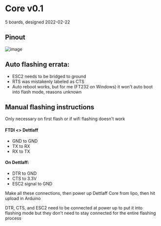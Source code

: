 # Core v0.1
5 boards, designed 2022-02-22
## Pinout
![image](https://user-images.githubusercontent.com/7078138/157037702-bef4d977-e781-459f-ae9c-57d3b826614e.png)
## Auto flashing errata:
* ESC2 needs to be bridged to ground
* RTS was mistakenly labeled as CTS
* Auto reboot works, but for me (FT232 on Windows) it won't auto boot into flash mode, reasons unknown
## Manual flashing instructions
Only necessary on first flash or if wifi flashing doesn't work
#### FTDI <> Dettlaff
* GND to GND
* TX to RX
* RX to TX
#### On Dettlaff:
* DTR to GND
* CTS to 3.3V
* ESC2 signal to GND

Make all these connections, then power up Dettlaff Core from lipo, then hit upload in Arduino

DTR, CTS, and ESC2 need to be connected at power up to put it into flashing mode but they don't need to stay connected for the entire flashing process
